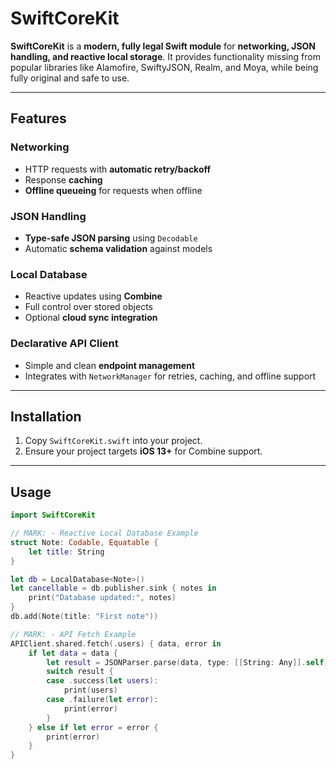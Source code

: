 # SwiftCoreKit

**SwiftCoreKit** is a **modern, fully legal Swift module** for **networking, JSON handling, and reactive local storage**. It provides functionality missing from popular libraries like Alamofire, SwiftyJSON, Realm, and Moya, while being fully original and safe to use.  

---

## Features

### Networking
- HTTP requests with **automatic retry/backoff**  
- Response **caching**  
- **Offline queueing** for requests when offline  

### JSON Handling
- **Type-safe JSON parsing** using `Decodable`  
- Automatic **schema validation** against models  

### Local Database
- Reactive updates using **Combine**  
- Full control over stored objects  
- Optional **cloud sync integration**  

### Declarative API Client
- Simple and clean **endpoint management**  
- Integrates with `NetworkManager` for retries, caching, and offline support  

---

## Installation

1. Copy `SwiftCoreKit.swift` into your project.  
2. Ensure your project targets **iOS 13+** for Combine support.  

---

## Usage

```swift
import SwiftCoreKit

// MARK: - Reactive Local Database Example
struct Note: Codable, Equatable {
    let title: String
}

let db = LocalDatabase<Note>()
let cancellable = db.publisher.sink { notes in
    print("Database updated:", notes)
}
db.add(Note(title: "First note"))

// MARK: - API Fetch Example
APIClient.shared.fetch(.users) { data, error in
    if let data = data {
        let result = JSONParser.parse(data, type: [[String: Any]].self)
        switch result {
        case .success(let users):
            print(users)
        case .failure(let error):
            print(error)
        }
    } else if let error = error {
        print(error)
    }
}
